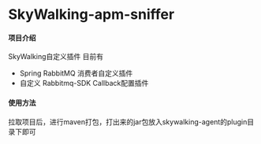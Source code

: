 # SkyWalking-apm-sniffer

#### 项目介绍
SkyWalking自定义插件
目前有
- Spring RabbitMQ 消费者自定义插件
- 自定义 Rabbitmq-SDK Callback配置插件

#### 使用方法
拉取项目后，进行maven打包，打出来的jar包放入skywalking-agent的plugin目录下即可